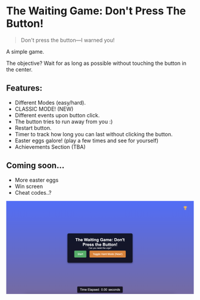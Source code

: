 # The Waiting Game: Don't Press The Button! 

> Don't press the button—I warned you!

A simple game.

The objective? Wait for as long as possible without touching the button in the center.

## Features:
- Different Modes (easy/hard). 
- CLASSIC MODE! (NEW)
- Different events upon button click.
- The button tries to run away from you :)
- Restart button.
- Timer to track how long you can last without clicking the button.
- Easter eggs galore! (play a few times and see for yourself)
- Achievements Section (TBA)

## Coming soon...
- More easter eggs
- Win screen
- Cheat codes..?

![alt preview](https://github.com/incognitobot-official/the-waiting-game/blob/main/preview.png?raw=true)
